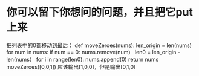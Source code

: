 # 你可以留下你想问的问题，并且把它put上来
把列表中的0都移动到最后：
def moveZeroes(nums):
    len_origin = len(nums)
    for num in nums:
        if num == 0: 
            nums.remove(num)
    len0 = len_origin - len(nums）
    for i in range(len0):
        nums.append(0)
        return nums
moveZeroes([0,0,1])
应该输出[1,0,0]，但是输出[0,1,0]
